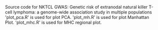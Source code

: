 Source code for NKTCL GWAS: Genetic risk of extranodal natural killer T-cell lymphoma: a genome-wide association study in multiple populations
'plot_pca.R' is used for plot PCA.
'plot_mh.R' is used for plot Manhattan Plot.
'plot_mhc.R' is used for MHC regional plot.

